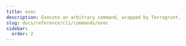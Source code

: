 ```yaml
---
title: exec
description: Execute an arbitrary command, wrapped by Terragrunt.
slug: docs/reference/cli/commands/exec
sidebar:
  order: 2
---
```

